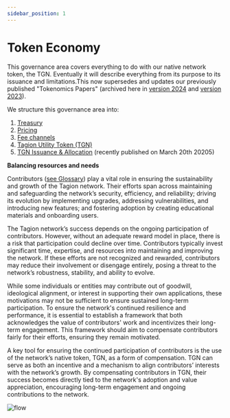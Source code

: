 ```yaml
---
sidebar_position: 1
---
```


# Token Economy

This governance area covers everything to do with our native network token, the TGN. Eventually it will describe everything from its purpose to its issuance and limitations.This now supersedes and updates our previously published "Tokenomics Papers" (archived here in [version 2024](/Tagion_Tokenomics_June_2024.pdf) and [version 2023](/Tagion_Tokenomics_2023.pdf)). 

We structure this governance area into:

 1. [Treasury](./treasury)
 2. [Pricing](./pricing)
 3. [Fee channels](./fee_channels)
 4. [Tagion Utility Token (TGN)](./utility_token)
 5. [TGN Issuance & Allocation](./issuance) (recently published on March 20th 20205)


**Balancing resources and needs**

Contributors ([see Glossary](/gov/glossary#contributors)) play a vital role in ensuring the sustainability and growth of the Tagion network. Their efforts span across maintaining and safeguarding the network’s security, efficiency, and reliability; driving its evolution by implementing upgrades, addressing vulnerabilities, and introducing new features; and fostering adoption by creating educational materials and onboarding users.

The Tagion network’s success depends on the ongoing participation of contributors. However, without an adequate reward model in place, there is a risk that participation could decline over time. Contributors typically invest significant time, expertise, and resources into maintaining and improving the network. If these efforts are not recognized and rewarded, contributors may reduce their involvement or disengage entirely, posing a threat to the network’s robustness, stability, and ability to evolve. 

While some individuals or entities may contribute out of goodwill, ideological alignment, or interest in supporting their own applications, these motivations may not be sufficient to ensure sustained long-term participation. To ensure the network's continued resilience and performance, it is essential to establish a framework that both acknowledges the value of contributors' work and incentivizes their long-term engagement. This framework should aim to compensate contributors fairly for their efforts, ensuring they remain motivated. 

A key tool for ensuring the continued participation of contributors is the use of the network’s native token, TGN, as a form of compensation. TGN can serve as both an incentive and a mechanism to align contributors’ interests with the network’s growth. By compensating contributors in TGN, their success becomes directly tied to the network's adoption and value appreciation, encouraging long-term engagement and ongoing contributions to the network. 

![flow](/img/Treasury_inflow_outflow.png)
